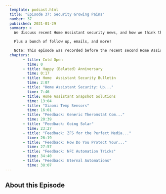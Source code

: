 ```yaml
---
  template: podcast.html
  title: "Episode 37: Security Growing Pains"
  number: 37
  published: 2021-01-29
  summary: >
    We discuss recent Home Assistant security news, and how we think the project could improve.

    Plus a bunch of follow up, emails, and more!  

    Note: This episode was recorded before the recent second Home Assistant vulnerability.
  chapters:
        - title: Cold Open
          time: 0
        - title: Happy (Belated) Anniversary
          time: 0:17
        - title: Home  Assistant Security Bulletin
          time: 2:07
        - title: "Home Assistant Security: Up..."
          time: 7:46
        - title: Home Assistant Snapshot Solutions
          time: 13:04
        - title: "Xiaomi Temp Sensors"
          time: 16:01
        - title: "Feedback: Generic Theromstat Com..."
          time: 20:39
        - title: "Feedback: Going Solar"
          time: 23:27
        - title: "Feedback: ZFS for the Perfect Media..."
          time: 26:19
        - title: "Feedback: How Do You Protect Your..."
          time: 27:57
        - title: "Feedback: NFC Automation Tricks"
          time: 34:40
        - title: "Feedback: Eternal Automations"
          time: 38:07
---
```

## About this Episode
